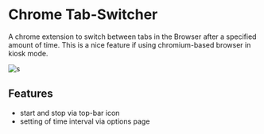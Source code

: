 # Chrome Tab-Switcher
A chrome extension to switch between tabs in the Browser after a specified amount of time. 
This is a nice feature if using chromium-based browser in kiosk mode.

![s](https://basti-sk.com/tabswitcher-resources/demo01.gif)

## Features
* start and stop via top-bar icon
* setting of time interval via options page
